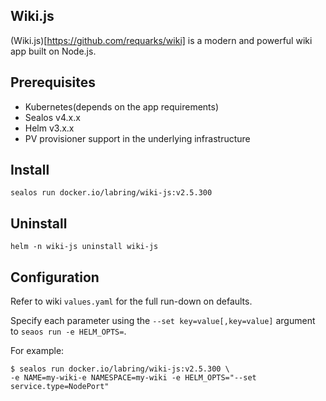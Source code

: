 ## Wiki.js

(Wiki.js)[https://github.com/requarks/wiki] is a modern and powerful wiki app built on Node.js.

## Prerequisites

- Kubernetes(depends on the app requirements)
- Sealos v4.x.x
- Helm v3.x.x
- PV provisioner support in the underlying infrastructure

## Install

```shell
sealos run docker.io/labring/wiki-js:v2.5.300 
```

## Uninstall

```shell
helm -n wiki-js uninstall wiki-js
```

## Configuration

Refer to wiki `values.yaml` for the full run-down on defaults.

Specify each parameter using the `--set key=value[,key=value]` argument to `seaos run -e HELM_OPTS=`. 

For example:

```shell
$ sealos run docker.io/labring/wiki-js:v2.5.300 \
-e NAME=my-wiki-e NAMESPACE=my-wiki -e HELM_OPTS="--set service.type=NodePort"
```
